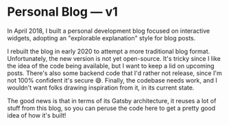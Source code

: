 # Personal Blog — v1

In April 2018, I built a personal development blog focused on interactive widgets, adopting an "explorable explanation" style for blog posts.

I rebuilt the blog in early 2020 to attempt a more traditional blog format. Unfortunately, the new version is not yet open-source. It's tricky since I like the idea of the code being available, but I want to keep a lid on upcoming posts. There's also some backend code that I'd rather not release, since I'm not 100% confident it's secure 😅. Finally, the codebase needs work, and I wouldn't want folks drawing inspiration from it, in its current state.

The good news is that in terms of its Gatsby architecture, it reuses a lot of stuff from this blog, so you can peruse the code here to get a pretty good idea of how it's built!

